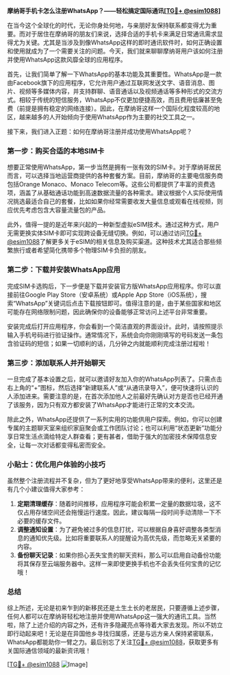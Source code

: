 **摩纳哥手机卡怎么注册WhatsApp？——轻松搞定国际通讯[[TG💪+ @esim1088](https://t.me/s/esim1088)]**

在当今这个全球化的时代，无论你身处何地，与亲朋好友保持联系都变得尤为重要。而对于居住在摩纳哥的朋友们来说，选择合适的手机卡来满足日常通讯需求显得尤为关键。尤其是当涉及到像WhatsApp这样的即时通讯软件时，如何正确设置和使用就成为了一个需要关注的问题。今天，我们就来聊聊摩纳哥用户该如何注册并使用WhatsApp这款风靡全球的应用程序。

首先，让我们简单了解一下WhatsApp的基本功能及其重要性。WhatsApp是一款由Facebook旗下的应用程序，它允许用户通过互联网发送文字、语音消息、图片、视频等多媒体内容，并支持群聊、语音通话以及视频通话等多种形式的交流方式。相较于传统的短信服务，WhatsApp不仅更加便捷高效，而且费用低廉甚至免费（前提是拥有稳定的网络连接）。因此，在摩纳哥这样一个国际化程度较高的地区，越来越多的人开始倾向于使用WhatsApp作为主要的社交工具之一。

接下来，我们进入正题：如何在摩纳哥注册并成功使用WhatsApp呢？

### 第一步：购买合适的本地SIM卡

想要正常使用WhatsApp，第一步当然是拥有一张有效的SIM卡。对于摩纳哥居民而言，可以选择当地运营商提供的各种套餐方案。目前，摩纳哥的主要电信服务商包括Orange Monaco、Monaco Telecom等。这些公司都提供了丰富的资费选项，涵盖了从基础通话功能到高速数据流量的各种需求。建议根据个人实际使用情况挑选最适合自己的套餐，比如如果你经常需要收发大量信息或观看在线视频，则应优先考虑包含大容量流量包的产品。

此外，值得一提的是近年来兴起的一种新型虚拟eSIM技术。通过这种方式，用户无需更换实体SIM卡即可实现跨设备无缝切换。例如，可以通过访问[TG💪+ @esim1088](https://t.me/s/esim1088)了解更多关于eSIM的相关信息及购买渠道。这种技术尤其适合那些频繁旅行或者希望简化携带多个物理SIM卡负担的朋友。

### 第二步：下载并安装WhatsApp应用

完成SIM卡选购后，下一步便是下载并安装官方版WhatsApp应用程序。你可以直接前往Google Play Store（安卓系统）或Apple App Store（iOS系统），搜索“WhatsApp”关键词后点击下载按钮即可。值得注意的是，由于某些国家和地区可能存在网络限制问题，因此确保你的设备能够正常访问上述平台非常重要。

安装完成后打开应用程序，你会看到一个简洁直观的界面设计。此时，请按照提示输入手机号码进行验证操作。通常情况下，系统会向你刚刚填写的号码发送一条包含验证码的短信；如果一切顺利的话，几分钟之内就能顺利完成注册过程啦！

### 第三步：添加联系人并开始聊天

一旦完成了基本设置之后，就可以邀请好友加入你的WhatsApp列表了。只需点击右上角的“+”图标，然后选择“新建联系人”或“从通讯录导入”，便可快速将认识的人添加进来。需要注意的是，在首次添加他人之前最好先确认对方是否也已经开通了该服务，因为只有双方都安装了WhatsApp才能进行正常的文本交流。

除此之外，WhatsApp还提供了一系列实用的功能供用户探索。例如，你可以创建专属的主题聊天室来组织家庭聚会或工作团队讨论；也可以利用“状态更新”功能分享日常生活点滴给特定人群查看；更有甚者，借助于强大的加密技术保障信息安全，让每一次对话都变得私密而安全。

### 小贴士：优化用户体验的小技巧

虽然整个注册流程并不复杂，但为了更好地享受WhatsApp带来的便利，这里还是有几个小建议值得大家参考：

1. **定期清理缓存**：随着时间推移，应用程序可能会积累一定量的数据垃圾，这不仅占用存储空间还会拖慢运行速度。因此，建议每隔一段时间手动清除一下不必要的缓存文件。
2. **调整通知设置**：为了避免被过多的信息打扰，可以根据自身喜好调整各类型消息的通知优先级。比如将重要联系人的提醒设为高优先级，而忽略无关紧要的内容。
3. **备份聊天记录**：如果你担心丢失宝贵的聊天资料，那么可以启用自动备份功能将其保存至云端服务器中。这样一来即使更换手机也不会丢失任何宝贵的记忆哦！

### 总结

综上所述，无论是初来乍到的新移民还是土生土长的老居民，只要遵循上述步骤，任何人都可以在摩纳哥轻松地注册并使用WhatsApp这一强大的通讯工具。当然啦，除了上述介绍的内容之外，还有许多隐藏亮点等待着大家去发现。所以不妨立即行动起来吧！无论是在异国他乡寻找归属感，还是与远方亲人保持紧密联系，WhatsApp都能助你一臂之力。最后别忘了关注[TG💪+ @esim1088](https://t.me/s/esim1088)，获取更多有关国际通信领域的最新资讯哦！

[[TG💪+ @esim1088](https://t.me/s/esim1088) ![Image](https://i.postimg.cc/4NQfJmqS/Snipaste-2025-05-13-00-14-12.png)]